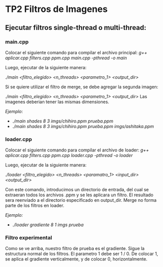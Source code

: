 # TP2 Filtros de Imagenes

## Ejecutar filtros single-thread o multi-thread:

### main.cpp

Colocar el siguiente comando para compilar el archivo principal:
_g++ aplicar.cpp filters.cpp ppm.cpp main.cpp -pthread -o main_

Luego, ejecutar de la siguiente manera:

_./main <filtro_elegido> <n_threads> <parametro_1> <imagen> <output_dir>_

Si se quiere utilizar el filtro de merge, se debe agregar la segunda imagen:
  
_./main <filtro_elegido> <n_threads> <parametro_1> <imagen> <output_dir> <imagen2>_
Las imagenes deberian tener las mismas dimensiones.

_Ejemplo_:

- _./main shades 8 3 imgs/chihiro.ppm prueba.ppm_
- _./main shades 8 3 imgs/chihiro.ppm prueba.ppm imgs/ashitaka.ppm_

### loader.cpp

Colocar el siguiente comando para compilar el archivo de loader:
_g++ aplicar.cpp filters.cpp ppm.cpp loader.cpp -pthread -o loader_

Luego, ejecutar de la siguiente manera:
  
_./loader <filtro_elegido> <n_threads> <paramatro_1> <input_dir> <output_dir>_

Con este comando, introducimos un directorio de entrada, del cual se extraeran todos los archivos .ppm y se les aplicara un filtro. El resultado sera reenviado a el directorio especificado en output_dir.
Merge no forma parte de los filtros en loader.
  
_Ejemplo:_

- _./loader gradiente 8 1 imgs prueba_

### Filtro experimental

  Como se ve arriba, nuestro filtro de prueba es el gradiente. Sigue la estructura normal de los filtros. El parametro 1 debe ser 1 / 0. De colocar 1, se aplica el gradiente verticalmente, y de colocar 0, horizontalmente.
